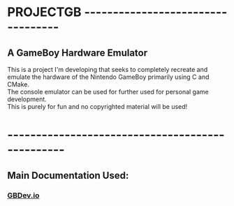 # PROJECTGB ----------------------------------  

## A GameBoy Hardware Emulator  

This is a project I'm developing that seeks to completely recreate and emulate the hardware of the Nintendo GameBoy primarily using C and CMake.  
The console emulator can be used for further used for personal game development.  
This is purely for fun and no copyrighted material will be used!  
# ------------------------------------------------  

## Main Documentation Used:  

### [GBDev.io](https://gbdev.io/)
